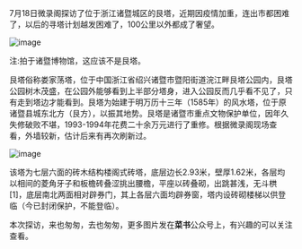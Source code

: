 7月18日微录阁探访了位于浙江诸暨城区的艮塔，近期因疫情加重，连出市都困难了，以后的寻塔计划越发困难了，100公里以外都成了奢望。

![image](https://github.com/jdzj/ji/assets/2352309/d62cf8d0-6570-4651-85d3-e0b5594a2293)


注:拍于诸暨博物馆，这应该不是艮塔。

 

艮塔俗称娄家荡塔，位于中国浙江省绍兴诸暨市暨阳街道浣江畔艮塔公园内，艮塔公园树木茂盛，在公园外能够看到上半部分塔身，进入公园反而几乎看不见了，只有走到塔边才能看到。艮塔为始建于明万历十三年（1585年）的风水塔，位于原诸暨县城东北方（艮方），以振其地势。艮塔是诸暨市重点文物保护单位，因年久失修破败不堪，1993-1994年花费二十余万元进行了重修。根据微录阁现场查看，外墙较新，估计后来有再次刷新过。

![image](https://github.com/jdzj/ji/assets/2352309/e3662952-bf87-4b13-8854-255bc7a7fe8c)


该塔为七层六面的砖木结构楼阁式砖塔，底层边长2.93米，壁厚1.62米，各层均以相间的菱角牙子和板檐砖叠涩挑出腰檐，平座以砖叠砌，出跳甚浅，无斗栱[1]，底层南北两面相对辟券门，其上各层六面均辟券窗，塔内设砖砌楼梯以供登临（今已封闭保护，不能登临）。

 

本次探访，来也匆匆，去也匆匆，更多图片发在**菜书**公众号上，有兴趣的可以关注查看。
<!-- ##{"timestamp":1628865215}## -->